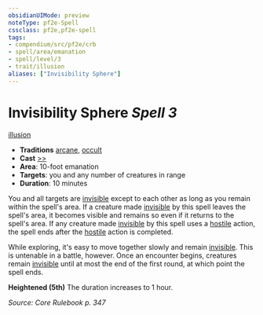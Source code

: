 ```yaml
---
obsidianUIMode: preview
noteType: pf2e-Spell
cssclass: pf2e,pf2e-spell
tags:
- compendium/src/pf2e/crb
- spell/area/emanation
- spell/level/3
- trait/illusion
aliases: ["Invisibility Sphere"]
---
```

# Invisibility Sphere *Spell 3*   
[illusion](rules/traits/illusion.md "Illusion School Trait")  

- **Traditions** [arcane](rules/traits/arcane.md "Arcane Tradition Trait"), [occult](rules/traits/occult.md "Occult Tradition Trait")
- **Cast** [>>](rules/core-rulebook/chapter-9-playing-the-game.md#Actions "Two-Action") 
- **Area**: 10-foot emanation
- **Targets**: you and any number of creatures in range
- **Duration**: 10 minutes

You and all targets are [invisible](rules/conditions.md#Invisible) except to each other as long as you remain within the spell's area. If a creature made [invisible](rules/conditions.md#Invisible) by this spell leaves the spell's area, it becomes visible and remains so even if it returns to the spell's area. If any creature made [invisible](rules/conditions.md#Invisible) by this spell uses a [hostile](rules/conditions.md#Hostile) action, the spell ends after the [hostile](rules/conditions.md#Hostile) action is completed.

While exploring, it's easy to move together slowly and remain [invisible](rules/conditions.md#Invisible). This is untenable in a battle, however. Once an encounter begins, creatures remain [invisible](rules/conditions.md#Invisible) until at most the end of the first round, at which point the spell ends.

**Heightened (5th)** The duration increases to 1 hour.

*Source: Core Rulebook p. 347*